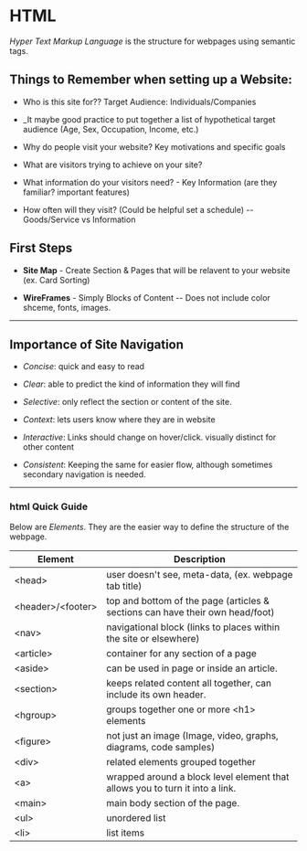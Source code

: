 # HTML
_Hyper Text Markup Language_ is the structure for webpages using semantic tags.

## Things to Remember when setting up a Website: 

- Who is this site for??  Target Audience: Individuals/Companies

 - _It maybe good practice to put together a list of hypothetical target audience (Age, Sex, Occupation, Income, etc.)

- Why do people visit your website? Key motivations and specific goals

- What are visitors trying to achieve on your site?

- What information do your visitors need? - Key Information (are they familiar? important features)

- How often will they visit? (Could be helpful set a schedule) -- Goods/Service vs Information


## First Steps

- **Site Map** - Create Section & Pages that will be relavent to your website (ex. Card Sorting)

- **WireFrames** - Simply Blocks of Content -- Does not include color shceme, fonts, images. 

---

## Importance of Site Navigation

- _Concise_: quick and easy to read

- _Clear_: able to predict the kind of information they will find

- _Selective_: only reflect the section or content of the site.

- _Context_: lets users know where they are in website

- _Interactive_: Links should change on hover/click. visually distinct for other content

- _Consistent_: Keeping the same for easier flow, although sometimes secondary navigation is needed. 

---

### html Quick Guide
Below are _Elements_.  They are the easier way to define the structure of the webpage.

Element | Description
------- | -----------
\<head> | user doesn't see, meta-data,  (ex. webpage tab title)
\<header>/\<footer> | top and bottom of the page (articles & sections can have their own head/foot)
\<nav> | navigational block (links to places within the site or elsewhere)
\<article> | container for any section of a page
\<aside> | can be used in page or inside an article.
\<section> | keeps related content all together, can include its own header. 
\<hgroup> | groups together one or more \<h1> elements
\<figure><figcaption> | not just an image (Image, video, graphs, diagrams, code samples)
\<div> | related elements grouped together
\<a> | wrapped around a block level element that allows you to turn it into a link.
\<main> | main body section of the page.
\<ul> | unordered list
\<li> | list items

